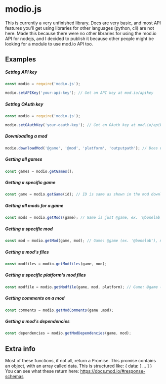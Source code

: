 # modio.js

This is currently a very unfinished library.
Docs are very basic, and most API features you'll get using libraries for other languages (python, cli) are not here.
Made this because there were no other libraries for using the mod.io API for nodejs, and I decided to publish it because other people might be looking for a module to use mod.io API too.

## Examples


##### Setting API key

```js
const modio = require('modio.js');

modio.setAPIKey('your-api-key'); // Get an API key at mod.io/apikey
```

##### Setting OAuth key

```js
const modio = require('modio.js');

modio.setOAuthKey('your-oauth-key'); // Get an OAuth key at mod.io/apikey
```

##### Downloading a mod

```js
modio.downloadMod('@game', '@mod', 'platform', 'outputpath'); // Does not use ID's for game and mod, ex. '@bonelab', '@m60'. File id's are not supported yet, but will be in a future update.
```

##### Getting all games

```js
const games = modio.getGames();
```

##### Getting a specific game

```js
const game = modio.getGame(id); // ID is same as shown in the mod download example ('@bonelab')
```

##### Getting all mods for a game

```js
const mods = modio.getMods(game); // Game is just @game, ex. '@bonelab'
```

##### Getting a specific mod

```js
const mod = modio.getMod(game, mod); // Game: @game (ex. '@bonelab'), mod: @mod (ex. '@m60')
```

##### Getting a mod's files

```js
const modfiles = modio.getModfiles(game, mod);
```

##### Getting a specific platform's mod files

```js
const modfile = modio.getModfile(game, mod, platform); // Game: @game (ex. '@bonelab'), mod: @mod (ex. '@m60'), platform: 'platform', ex 'windows'
```

##### Getting comments on a mod

```js
const comments = modio.getModComments(game ,mod);
```

##### Getting a mod's dependencies

```js
const dependencies = modio.getModDependencies(game, mod);
```

## Extra info

Most of these functions, if not all, return a Promise.
This promise contains an object, with an array called data.
This is structured like: 
{
    data: [
        ...
    ]
}
You can see what these return here: https://docs.mod.io/#response-schemas
